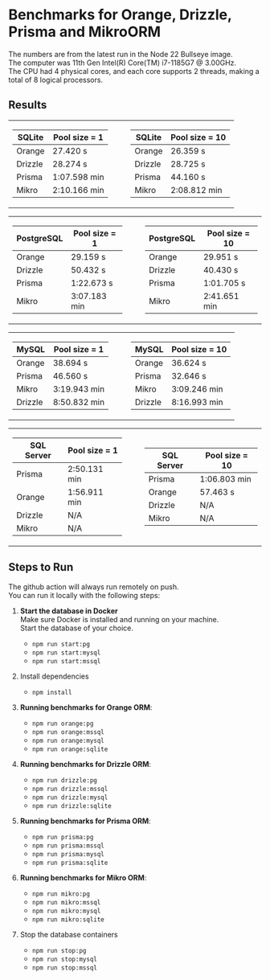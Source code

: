 # Benchmarks for Orange, Drizzle, Prisma and MikroORM
The numbers are from the latest run in the Node 22 Bullseye image.  
The computer was 11th Gen Intel(R) Core(TM) i7-1185G7 @ 3.00GHz.   
The CPU had 4 physical cores, and each core supports 2 threads, making a total of 8 logical processors. 
## Results  

<table>
<tr>
<td>

| **SQLite** | Pool size = 1 |
|----------|------|
| Orange | 27.420 s |
| Drizzle | 28.274 s |
| Prisma | 1:07.598 min |
| Mikro | 2:10.166 min |

</td>
<td>&nbsp;&nbsp;&nbsp;</td>
<td>

| **SQLite** | Pool size = 10 |
|----------|------|
| Orange | 26.359 s |
| Drizzle | 28.725 s |
| Prisma | 44.160 s |
| Mikro | 2:08.812 min |

</td>
</tr>
</table>  

<table>
<tr>
<td>

| **PostgreSQL** | Pool size = 1 |
|----------|------|
| Orange | 29.159 s |
| Drizzle | 50.432 s |
| Prisma | 1:22.673 s |
| Mikro | 3:07.183 min |

</td>
<td>&nbsp;&nbsp;&nbsp;</td>
<td>

| **PostgreSQL** | Pool size = 10 |
|----------|------|
| Orange | 29.951 s |
| Drizzle | 40.430 s |
| Prisma | 1:01.705 s |
| Mikro | 2:41.651 min |

</td>
</tr>
</table>
<table>
<tr>
<td>

| **MySQL** | Pool size = 1 |
|----------|------|
| Orange | 38.694 s |
| Prisma | 46.560 s |
| Mikro | 3:19.943 min |
| Drizzle | 8:50.832 min |

</td>
<td>&nbsp;&nbsp;&nbsp;</td>
<td>

| **MySQL** | Pool size = 10 |
|----------|------|
| Orange | 36.624 s |
| Prisma | 32.646 s |
| Mikro | 3:09.246 min |
| Drizzle | 8:16.993 min |

</td>
</tr>
</table>

<table>
<tr>
<td>

| **SQL Server** | Pool size = 1 |
|----------|------|
| Prisma | 2:50.131 min |
| Orange | 1:56.911 min |
| Drizzle | N/A |
| Mikro | N/A |

</td>
<td>&nbsp;&nbsp;&nbsp;</td>
<td>

| **SQL Server** | Pool size = 10 |
|----------|------|
| Prisma | 1:06.803 min |
| Orange | 57.463 s |
| Drizzle | N/A |
| Mikro | N/A |

</td>
</tr>
</table>


## Steps to Run

The github action will always run remotely on push.  
You can run it locally with the following steps:  

1. **Start the database in Docker**  
   Make sure Docker is installed and running on your machine.  
   Start the database of your choice.  
   - ```npm run start:pg```
   - ```npm run start:mysql```
   - ```npm run start:mssql```

2. Install dependencies
   - ```npm install```

3. **Running benchmarks for Orange ORM**:
   - ```npm run orange:pg```
   - ```npm run orange:mssql```
   - ```npm run orange:mysql```
   - ```npm run orange:sqlite```
4. **Running benchmarks for Drizzle ORM**:
   - ```npm run drizzle:pg```
   - ```npm run drizzle:mssql```
   - ```npm run drizzle:mysql```
   - ```npm run drizzle:sqlite```
5. **Running benchmarks for Prisma ORM**:
   - ```npm run prisma:pg```   
   - ```npm run prisma:mssql```
   - ```npm run prisma:mysql```
   - ```npm run prisma:sqlite```
6. **Running benchmarks for Mikro ORM**:    
   - ```npm run mikro:pg```
   - ```npm run mikro:mssql```
   - ```npm run mikro:mysql```
   - ```npm run mikro:sqlite```

7. Stop the database containers
   - ```npm run stop:pg```
   - ```npm run stop:mysql```
   - ```npm run stop:mssql```
